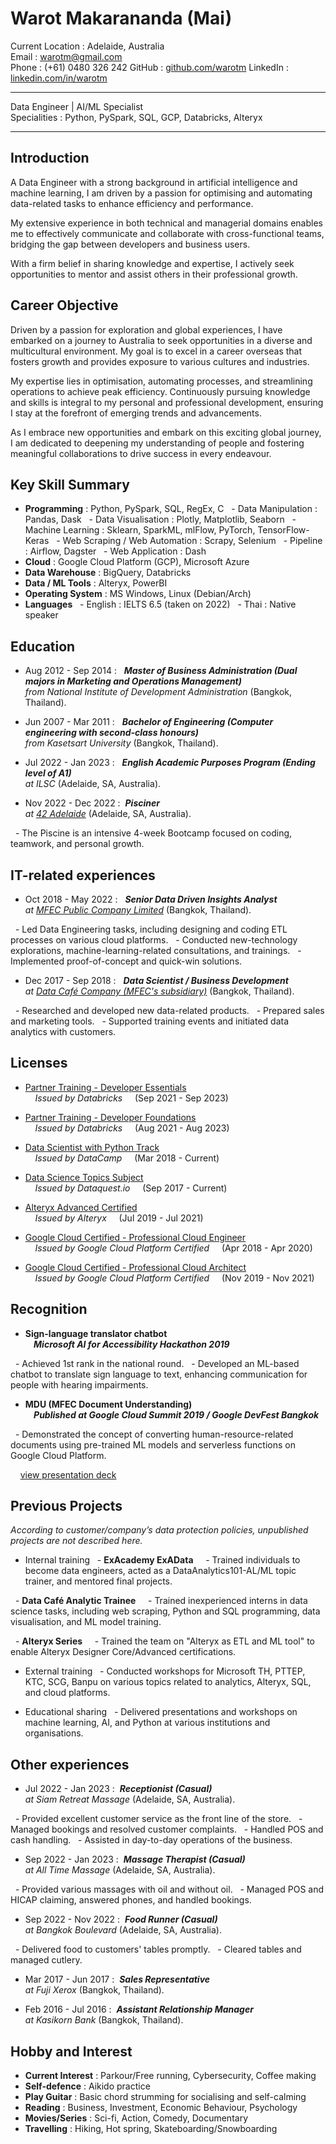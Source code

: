 Warot Makarananda (Mai)
=======================

Current Location : Adelaide, Australia\
Email : <warotm@gmail.com>\
Phone : (+61) 0480 326 242
GitHub : [github.com/warotm](https://github.com/warotm)
LinkedIn : [linkedin.com/in/warotm](https://www.linkedin.com/in/warotm/)

----

Data Engineer | AI/ML Specialist\
Specialities : Python, PySpark, SQL, GCP, Databricks, Alteryx

----

Introduction
------------

A Data Engineer with a strong background in artificial intelligence and machine learning, I am driven by a passion for optimising and automating data-related tasks to enhance efficiency and performance.

My extensive experience in both technical and managerial domains enables me to effectively communicate and collaborate with cross-functional teams, bridging the gap between developers and business users.

With a firm belief in sharing knowledge and expertise, I actively seek opportunities to mentor and assist others in their professional growth.

Career Objective
----------------

Driven by a passion for exploration and global experiences, I have embarked on a journey to Australia to seek opportunities in a diverse and multicultural environment. My goal is to excel in a career overseas that fosters growth and provides exposure to various cultures and industries.

My expertise lies in optimisation, automating processes, and streamlining operations to achieve peak efficiency. Continuously pursuing knowledge and skills is integral to my personal and professional development, ensuring I stay at the forefront of emerging trends and advancements.

As I embrace new opportunities and embark on this exciting global journey, I am dedicated to deepening my understanding of people and fostering meaningful collaborations to drive success in every endeavour.

Key Skill Summary
-----------------

- **Programming** : Python, PySpark, SQL, RegEx, C
  - Data Manipulation : Pandas, Dask
  - Data Visualisation : Plotly, Matplotlib, Seaborn
  - Machine Learning : Sklearn, SparkML, mlFlow, PyTorch, TensorFlow-Keras
  - Web Scraping / Web Automation : Scrapy, Selenium
  - Pipeline : Airflow, Dagster
  - Web Application : Dash
- **Cloud** : Google Cloud Platform (GCP), Microsoft Azure
- **Data Warehouse** : BigQuery, Databricks
- **Data / ML Tools** : Alteryx, PowerBI
- **Operating System** : MS Windows, Linux (Debian/Arch)
- **Languages**
  - English : IELTS 6.5 (taken on 2022)
  - Thai : Native speaker

Education
---------

- Aug 2012 - Sep 2014
:   ***Master of Business Administration (Dual majors in Marketing and Operations Management)**\
from National Institute of Development Administration* (Bangkok, Thailand).

- Jun 2007 - Mar 2011
:   ***Bachelor of Engineering (Computer engineering with second-class honours)**\
from Kasetsart University* (Bangkok, Thailand).

- Jul 2022 - Jan 2023
:   ***English Academic Purposes Program (Ending level of A1)**\
at ILSC* (Adelaide, SA, Australia).

- Nov 2022 - Dec 2022
:  ***Pisciner**\
at [42 Adelaide](https://www.42adel.org.au/)* (Adelaide, SA, Australia).

  - The Piscine is an intensive 4-week Bootcamp focused on coding, teamwork, and personal growth.

IT-related experiences
----------------------

- Oct 2018 - May 2022
:   ***Senior Data Driven Insights Analyst**\
at [MFEC Public Company Limited](https://www.mfec.co.th/)* (Bangkok, Thailand).

  - Led Data Engineering tasks, including designing and coding ETL processes on various cloud platforms.
  - Conducted new-technology explorations, machine-learning-related consultations, and trainings.
  - Implemented proof-of-concept and quick-win solutions.

- Dec 2017 - Sep 2018
:   ***Data Scientist / Business Development**\
at [Data Café Company (MFEC's subsidiary)](https://datacafethailand.com/)* (Bangkok, Thailand).

  - Researched and developed new data-related products.
  - Prepared sales and marketing tools.
  - Supported training events and initiated data analytics with customers.

Licenses
--------

- [Partner Training - Developer Essentials](https://credentials.databricks.com/155b03e1-08dc-4210-8e83-98f553d75e4d)\
    *Issued by Databricks*
    (Sep 2021 - Sep 2023)

- [Partner Training - Developer Foundations](https://credentials.databricks.com/0701c154-349f-426c-8169-356cbb8bf59c)\
    *Issued by Databricks*
    (Aug 2021 - Aug 2023)

- [Data Scientist with Python Track](https://www.datacamp.com/statement-of-accomplishment/track/3f8a3dcee414a38050ead385dc11a35d02ea2010)\
    *Issued by DataCamp*
    (Mar 2018 - Current)

- [Data Science Topics Subject](https://app.dataquest.io/view_cert/GZCQJP0S6WLYQT99BFHJ/)\
    *Issued by Dataquest.io*
    (Sep 2017 - Current)

- [Alteryx Advanced Certified](https://s3.us-east-2.amazonaws.com/ayx.certificates/20190726_AlterxDesignerAdvanced0TPn5UeR0Tw8GRaxmTFmb1clW5FUtmWlVdOdlWrBHVUhGbt9ENJpnT.pdf)\
    *Issued by Alteryx*
    (Jul 2019 - Jul 2021)

- [Google Cloud Certified - Professional Cloud Engineer](https://www.credential.net/22ecaff3-6f9a-44c8-a1f6-634d7cfab919)\
    *Issued by Google Cloud Platform Certified*
    (Apr 2018 - Apr 2020)

- [Google Cloud Certified - Professional Cloud Architect](https://www.credential.net/ad768d5a-4abd-4e87-9afd-69e19c97a652)\
    *Issued by Google Cloud Platform Certified*
    (Nov 2019 - Nov 2021)

Recognition
-----------

- **Sign-language translator chatbot\
    *Microsoft AI for Accessibility Hackathon 2019***

  - Achieved 1st rank in the national round.
  - Developed an ML-based chatbot to translate sign language to text, enhancing communication for people with hearing impairments.

- **MDU (MFEC Document Understanding)\
    *Published at Google Cloud Summit 2019 / Google DevFest Bangkok***

  - Demonstrated the concept of converting human-resource-related documents using pre-trained ML models and serverless functions on Google Cloud Platform.

    [view presentation deck](https://docs.google.com/presentation/d/1AyX0wY6w7iMr1NBsTKs9DBoXmAXy6UTqSKS0EGAtE_M/edit?usp=sharing)

Previous Projects
-----------------

*According to customer/company’s data protection policies, unpublished projects are not described here.*

- Internal training
  - **ExAcademy ExAData**
    - Trained individuals to become data engineers, acted as a DataAnalytics101-AL/ML topic trainer, and mentored final projects.

  - **Data Café Analytic Trainee**
    - Trained inexperienced interns in data science tasks, including web scraping, Python and SQL programming, data visualisation, and ML model training.

  - **Alteryx Series**
    - Trained the team on "Alteryx as ETL and ML tool" to enable Alteryx Designer Core/Advanced certifications.

- External training
  - Conducted workshops for Microsoft TH, PTTEP, KTC, SCG, Banpu on various topics related to analytics, Alteryx, SQL, and cloud platforms.

- Educational sharing
  - Delivered presentations and workshops on machine learning, AI, and Python at various institutions and organisations.

Other experiences
-----------------

- Jul 2022 - Jan 2023
:  ***Receptionist (Casual)**\
at Siam Retreat Massage* (Adelaide, SA, Australia).

  - Provided excellent customer service as the front line of the store.
  - Managed bookings and resolved customer complaints.
  - Handled POS and cash handling.
  - Assisted in day-to-day operations of the business.

- Sep 2022 - Jan 2023
:  ***Massage Therapist (Casual)**\
at All Time Massage* (Adelaide, SA, Australia).

  - Provided various massages with oil and without oil.
  - Managed POS and HICAP claiming, answered phones, and handled bookings.

- Sep 2022 - Nov 2022
:  ***Food Runner (Casual)**\
at Bangkok Boulevard* (Adelaide, SA, Australia).

  - Delivered food to customers' tables promptly.
  - Cleared tables and managed cutlery.

- Mar 2017 - Jun 2017
:  ***Sales Representative**\
at Fuji Xerox* (Bangkok, Thailand).

- Feb 2016 - Jul 2016
:  ***Assistant Relationship Manager**\
at Kasikorn Bank* (Bangkok, Thailand).

Hobby and Interest
------------------

- **Current Interest** : Parkour/Free running, Cybersecurity, Coffee making
- **Self-defence** : Aikido practice
- **Play Guitar** : Basic chord strumming for socialising and self-calming
- **Reading** : Business, Investment, Economic Behaviour, Psychology
- **Movies/Series** : Sci-fi, Action, Comedy, Documentary
- **Travelling** : Hiking, Hot spring, Skateboarding/Snowboarding
